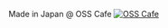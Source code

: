 
Made in Japan @ OSS Cafe
[![OSS Cafe](http://www.osscafe.net/style/images/photo-en.png)](http://www.osscafe.net/en/)
